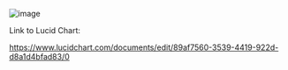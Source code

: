 ![image](https://user-images.githubusercontent.com/43020059/60036221-551f5400-9674-11e9-82fd-cfbcde1f6c7e.png)

Link to Lucid Chart:

https://www.lucidchart.com/documents/edit/89af7560-3539-4419-922d-d8a1d4bfad83/0
